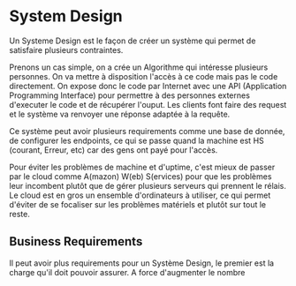 # System Design
Un Systeme Design est le façon de créer un système qui permet de satisfaire plusieurs contraintes.

Prenons un cas simple, on a crée un Algorithme qui intéresse plusieurs personnes. On va mettre à disposition l'accès à ce code mais pas le code directement. On expose donc le code par Internet avec une API (Application Programming Interface) pour permettre à des personnes externes d'executer le code et de récupérer l'ouput. Les clients font faire des request et le système va renvoyer une réponse adaptée à la requête.

Ce système peut avoir plusieurs requirements comme une base de donnée, de configurer les endpoints, ce qui se passe quand la machine est HS (courant, Erreur, etc) car des gens ont payé pour l'accès. 

Pour éviter les problèmes de machine et d'uptime, c'est mieux de passer par le cloud comme A(mazon) W(eb) S(ervices) pour que les problèmes leur incombent plutôt que de gérer plusieurs serveurs qui prennent le rélais. Le cloud est en gros un ensemble d'ordinateurs à utiliser, ce qui permet d'éviter de se focaliser sur les problèmes matériels et plutôt sur tout le reste.

## Business Requirements

Il peut avoir plus requirements pour un Système Design, le premier est la charge qu'il doit pouvoir assurer. A force d'augmenter le nombre
